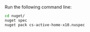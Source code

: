 Run the following command line:

```bash
cd nuget/
nuget spec
nuget pack cs-active-home-x10.nuspec
```
